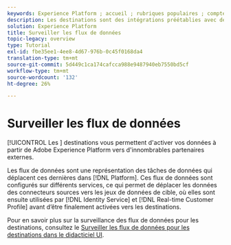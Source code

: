 ```yaml
---
keywords: Experience Platform ; accueil ; rubriques populaires ; comptes de surveillance ; flux de données de surveillance ; flux de données ; destinations
description: Les destinations sont des intégrations préétablies avec des plateformes de destination qui permettent une activation transparente des données de Adobe Experience Platform. Vous pouvez utiliser les destinations pour activer vos données connues et inconnues pour les campagnes marketing cross-canal, les campagnes par e-mail, la publicité ciblée et de nombreux autres cas d’utilisation.
solution: Experience Platform
title: Surveiller les flux de données
topic-legacy: overview
type: Tutorial
exl-id: fbe35ee1-4ee8-4d67-976b-0c45f0168da4
translation-type: tm+mt
source-git-commit: 5d449c1ca174cafcca988e9487940eb7550bd5cf
workflow-type: tm+mt
source-wordcount: '132'
ht-degree: 26%

---
```


# Surveiller les flux de données

[!UICONTROL Les ] destinations vous permettent d&#39;activer vos données à partir de Adobe Experience Platform vers d&#39;innombrables partenaires externes.

Les flux de données sont une représentation des tâches de données qui déplacent ces dernières dans [!DNL Platform]. Ces flux de données sont configurés sur différents services, ce qui permet de déplacer les données des connecteurs sources vers les jeux de données de cible, où elles sont ensuite utilisées par [!DNL Identity Service] et [!DNL Real-time Customer Profile] avant d’être finalement activées vers les destinations.

Pour en savoir plus sur la surveillance des flux de données pour les destinations, consultez le [Surveiller les flux de données pour les destinations dans le didacticiel UI](../../dataflows/ui/monitor-destinations.md).
